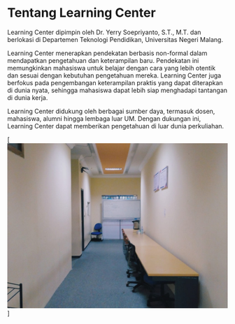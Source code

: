 # Tentang Learning Center

Learning Center dipimpin oleh Dr. Yerry Soepriyanto, S.T., M.T. dan berlokasi di Departemen Teknologi Pendidikan, Universitas Negeri Malang.

Learning Center menerapkan pendekatan berbasis non-formal dalam mendapatkan pengetahuan dan keterampilan baru. Pendekatan ini memungkinkan mahasiswa untuk belajar dengan cara yang lebih otentik dan sesuai dengan kebutuhan pengetahuan mereka. Learning Center juga berfokus pada pengembangan keterampilan praktis yang dapat diterapkan di dunia nyata, sehingga mahasiswa dapat lebih siap menghadapi tantangan di dunia kerja.

Learning Center didukung oleh berbagai sumber daya, termasuk dosen, mahasiswa, alumni hingga lembaga luar UM. Dengan dukungan ini, Learning Center dapat memberikan pengetahuan di luar dunia perkuliahan.

[![Learning Center](/img/indoor-lc.jpg)]
